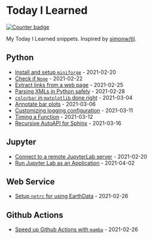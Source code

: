 # Today I Learned

[![Counter badge](https://img.shields.io/badge/count-13-green.svg)](https://shields.io/)

My Today I Learned snippets. Inspired by [simonw/til](https://github.com/simonw/til).

<!-- index starts -->
## Python

* [Install and setup `miniforge`](https://github.com/cheginit/til/blob/main/python/miniforge.md) - 2021-02-20
* [Check if `None`](https://github.com/cheginit/til/blob/main/python/none.md) - 2021-02-22
* [Extract links from a web page](https://github.com/cheginit/til/blob/main/python/html_file.md) - 2021-02-25
* [Parsing XMLs in Python safely](https://github.com/cheginit/til/blob/main/python/xlm_parse.md) - 2021-02-28
* [`colorbar` in `matplotlib` done right](https://github.com/cheginit/til/blob/main/python/colorbar.md) - 2021-03-04
* [Annotate bar plots](https://github.com/cheginit/til/blob/main/python/barplot.md) - 2021-03-06
* [Customizing logging configuration](https://github.com/cheginit/til/blob/main/python/logging.md) - 2021-03-11
* [Timing a Function](https://github.com/cheginit/til/blob/main/python/timer.md) - 2021-03-12
* [Recursive AutoAPI for Sphinx](https://github.com/cheginit/til/blob/main/python/autoapi.md) - 2021-03-16

## Jupyter

* [Connect to a remote JupyterLab server](https://github.com/cheginit/til/blob/main/jupyter/remote.md) - 2021-02-20
* [Run Jupyter Lab as an Application](https://github.com/cheginit/til/blob/main/jupyter/app.md) - 2021-04-02

## Web Service

* [Setup `netrc` for using EarthData](https://github.com/cheginit/til/blob/main/web_service/netrc.md) - 2021-02-26

## Github Actions

* [Speed up Github Actions with `mamba`](https://github.com/cheginit/til/blob/main/github_actions/mamba.md) - 2021-02-26
<!-- index ends -->
